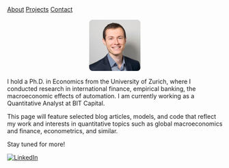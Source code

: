 <link rel="stylesheet" href="style.css">

<div class="navbar">
  <a href="#about">About</a>
  <a href="#projects">Projects</a>
  <a href="#contact">Contact</a>
</div>

<div class="container">


<img src="photo.jpg" alt="My Photo" style="border-radius: 8px; max-width: 120px; display: block; margin: 1rem auto;">

I hold a Ph.D. in Economics from the University of Zurich, where I conducted research in international finance, empirical banking, the macroeconomic effects of automation. I am currently working as a Quantitative Analyst at BIT Capital.

This page will feature selected blog articles, models, and code that reflect my work and interests in quantitative topics such as global macroeconomics and finance, econometrics, and similar.

Stay tuned for more!

<a href="https://www.linkedin.com/in/vladimir-sulaja-43686550" target="_blank">
  <img src="https://cdn.jsdelivr.net/gh/simple-icons/simple-icons/icons/linkedin.svg" alt="LinkedIn" style="width: 24px; height: 24px;">
</a>

</div> 
